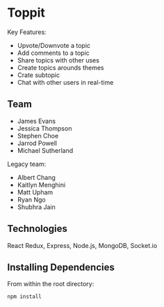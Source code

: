 # Toppit

Key Features:
  - Upvote/Downvote a topic
  - Add comments to a topic
  - Share topics with other uses
  - Create topics arounds themes
  - Crate subtopic
  - Chat with other users in real-time

## Team

  - James Evans
  - Jessica Thompson
  - Stephen Choe
  - Jarrod Powell
  - Michael Sutherland

  Legacy team:

  - Albert Chang
  - Kaitlyn Menghini
  - Matt Upham
  - Ryan Ngo
  - Shubhra Jain

## Technologies

React Redux, Express, Node.js, MongoDB, Socket.io

## Installing Dependencies

From within the root directory:

```sh
npm install
```
